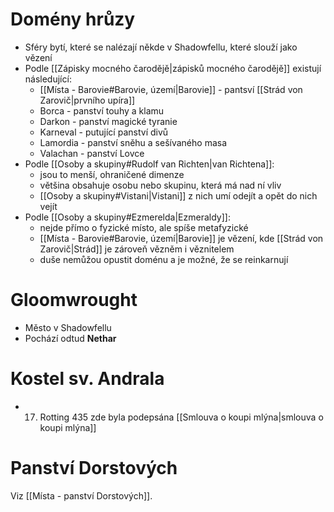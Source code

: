 # Domény hrůzy
- Sféry bytí, které se nalézají někde v Shadowfellu, které slouží jako vězení
- Podle [[Zápisky mocného čarodějě|zápisků mocného čarodějě]] existují následující:
	- [[Místa - Barovie#Barovie, území|Barovie]] - pantsví [[Strád von Zarovič|prvního upíra]]
	- Borca - panství touhy a klamu
	- Darkon - panství magické tyranie
	- Karneval - putující panství divů
	- Lamordia - panství sněhu a sešívaného masa
	- Valachan - panství Lovce
- Podle [[Osoby a skupiny#Rudolf van Richten|van Richtena]]:
	- jsou to menší, ohraničené dimenze
	- většina obsahuje osobu nebo skupinu, která má nad ní vliv
	- [[Osoby a skupiny#Vistani|Vistani]] z nich umí odejít a opět do nich vejít
- Podle [[Osoby a skupiny#Ezmerelda|Ezmeraldy]]:
	- nejde přímo o fyzické místo, ale spíše metafyzické
	- [[Místa - Barovie#Barovie, území|Barovie]] je vězení, kde [[Strád von Zarovič|Strád]] je zároveň vězněm i věznitelem
	- duše nemůžou opustit doménu a je možné, že se reinkarnují
# Gloomwrought
- Město v Shadowfellu
- Pochází odtud **Nethar**
# Kostel sv. Andrala
- 17. Rotting 435 zde byla podepsána [[Smlouva o koupi mlýna|smlouva o koupi mlýna]]

# Panství Dorstových
Viz [[Místa - panství Dorstových]].

